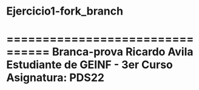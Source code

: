 # Ejercicio1-fork_branch

================================
Branca-prova
Ricardo Avila
Estudiante de GEINF - 3er Curso
Asignatura: PDS22
===============================